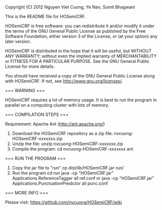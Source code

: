 Copyright (C) 2012 Nguyen Viet Cuong, Ye Nan, Sumit Bhagwani

This is the README file for HOSemiCRF.

HOSemiCRF is free software: you can redistribute it and/or modify
it under the terms of the GNU General Public License as published by
the Free Software Foundation, either version 3 of the License, or
(at your option) any later version.

HOSemiCRF is distributed in the hope that it will be useful,
but WITHOUT ANY WARRANTY; without even the implied warranty of
MERCHANTABILITY or FITNESS FOR A PARTICULAR PURPOSE. See the
GNU General Public License for more details.

You should have received a copy of the GNU General Public License
along with HOSemiCRF. If not, see <http://www.gnu.org/licenses/>.

=== WARNING ===

HOSemiCRF requires a lot of memory usage. It is best to run the program 
in parallel on a computing cluster with lots of memory.

=== COMPILATION STEPS ===

Requirement: Apache Ant (http://ant.apache.org/)

1. Download the HOSemiCRF repository as a zip file: nvcuong-HOSemiCRF-xxxxxxx.zip
2. Unzip the file:
    unzip nvcuong-HOSemiCRF-xxxxxxx.zip
3. Compile the program:
    cd nvcuong-HOSemiCRF-xxxxxxx
    ant

=== RUN THE PROGRAM ===

1. Copy the jar file to "run"
    cp dist/lib/HOSemiCRF.jar run/
2. Run the program
    cd run
    java -cp "HOSemiCRF.jar" Applications.ReferenceTagger all ref.conf
    or
    java -cp "HOSemiCRF.jar" Applications.PunctuationPredictor all punc.conf

=== MORE INFO ===

Please visit: 
    https://github.com/nvcuong/HOSemiCRF/wiki
